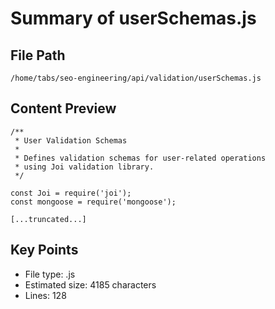 # Summary of userSchemas.js
  
## File Path
`/home/tabs/seo-engineering/api/validation/userSchemas.js`

## Content Preview
```
/**
 * User Validation Schemas
 * 
 * Defines validation schemas for user-related operations
 * using Joi validation library.
 */

const Joi = require('joi');
const mongoose = require('mongoose');

[...truncated...]
```

## Key Points
- File type: .js
- Estimated size: 4185 characters
- Lines: 128
